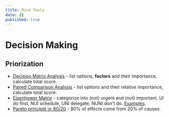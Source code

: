 ```yaml
---
title: Mind Tools
date: {}
published: true
---
```


# Decision Making

## Priorization

* [Decision Matrix Analysis](https://www.mindtools.com/pages/article/newTED_03.htm) - list options, **factors** and their importance, calculate total score.
* [Paired Comparison Analysis](https://www.mindtools.com/pages/article/newTED_02.htm) - list options and their relative importance, calculate total score.
* [Eisenhower Matrix](http://www.eisenhower.me/eisenhower-matrix/) - categorize into (not) urgent and (not) important. UI do first, NUI schedule, UNI delegate, NUNI don't do. [Examples](http://www.planetofsuccess.com/blog/2015/stephen-coveys-time-management-matrix-explained/).
* [Pareto principle or 80/20](https://en.wikipedia.org/wiki/Pareto_principle) - 80% of effects come from 20% of causes.
